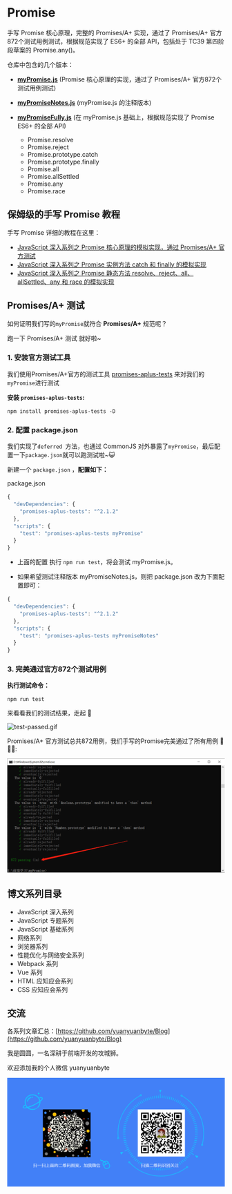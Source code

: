 # Promise
手写 Promise 核心原理，完整的 Promises/A+ 实现，通过了 Promises/A+ 官方872个测试用例测试，根据规范实现了 ES6+ 的全部 API，包括处于 TC39 第四阶段草案的 Promise.any()。

仓库中包含的几个版本：
- **[myPromise.js](https://github.com/yuanyuanbyte/Promise/blob/main/myPromise.js)** (Promise 核心原理的实现，通过了 Promises/A+ 官方872个测试用例测试)
- **[myPromiseNotes.js](https://github.com/yuanyuanbyte/Promise/blob/main/myPromiseNotes.js)** (myPromise.js 的注释版本)
- **[myPromiseFully.js](https://github.com/yuanyuanbyte/Promise/blob/main/myPromiseFully.js)** (在 myPromise.js 基础上，根据规范实现了 Promise ES6+ 的全部 API) 

  - Promise.resolve
  - Promise.reject
  - Promise.prototype.catch
  - Promise.prototype.finally
  - Promise.all 
  - Promise.allSettled
  - Promise.any
  - Promise.race



## 保姆级的手写 Promise 教程

手写 Promise 详细的教程在这里：

- [JavaScript 深入系列之 Promise 核心原理的模拟实现，通过 Promises/A+ 官方测试](https://github.com/yuanyuanbyte/Blog/issues/125)
- [JavaScript 深入系列之 Promise 实例方法 catch 和 finally 的模拟实现](https://github.com/yuanyuanbyte/Blog/issues/126)
- [JavaScript 深入系列之 Promise 静态方法 resolve、reject、all、allSettled、any 和 race 的模拟实现](https://github.com/yuanyuanbyte/Blog/issues/126)

## Promises/A+ 测试
如何证明我们写的`myPromise`就符合 **Promises/A+** 规范呢？

跑一下 Promises/A+ 测试 就好啦~
### 1. 安装官方测试工具
我们使用Promises/A+官方的测试工具 [promises-aplus-tests](https://github.com/promises-aplus/promises-tests) 来对我们的`myPromise`进行测试

**安装 `promises-aplus-tests`:**

```shell
npm install promises-aplus-tests -D
```
### 2. 配置 package.json
我们实现了`deferred `方法，也通过 CommonJS 对外暴露了`myPromise`，最后配置一下`package.json`就可以跑测试啦~😺

新建一个 `package.json` ，**配置如下：**

package.json
```javascript
{
  "devDependencies": {
    "promises-aplus-tests": "^2.1.2"
  },
  "scripts": {
    "test": "promises-aplus-tests myPromise"
  }
}
```
- 上面的配置 执行 `npm run test`，将会测试 myPromise.js。

- 如果希望测试注释版本 myPromiseNotes.js，则把 package.json 改为下面配置即可：

```javascript
{
  "devDependencies": {
    "promises-aplus-tests": "^2.1.2"
  },
  "scripts": {
    "test": "promises-aplus-tests myPromiseNotes"
  }
}
```

### 3. 完美通过官方872个测试用例

**执行测试命令：**

```shell
npm run test
```
来看看我们的测试结果，走起 🚀



![test-passed.gif](/Images/test-passed.gif)



 Promises/A+ 官方测试总共872用例，我们手写的Promise完美通过了所有用例 🎉🎉🎉: 



![test-passed.jpg](/Images/test-passed.jpg)



## 博文系列目录
- JavaScript 深入系列
- JavaScript 专题系列
- JavaScript 基础系列
- 网络系列
- 浏览器系列
- 性能优化与网络安全系列
- Webpack 系列
- Vue 系列
- HTML 应知应会系列
- CSS 应知应会系列

## 交流
各系列文章汇总：[https://github.com/yuanyuanbyte/Blog](https://github.com/yuanyuanbyte/Blog)

我是圆圆，一名深耕于前端开发的攻城狮。

欢迎添加我的个人微信 yuanyuanbyte



![weixin](/Images/weixin.png)
